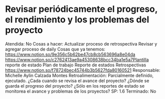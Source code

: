 # Revisar periódicamente el progreso, el rendimiento y los problemas del proyecto

Atendida: No
Cosas a hacer: Actualizar proceso de retrospectiva
Revisar y agregar proceso de daily
Cosas que ya tenemos: https://www.notion.so/9e356c5b62be47cb8cb563696a8e04da
https://www.notion.so/c2762413ae9a45308638bcc34ba1e5a7Plantilla reporte de estado
Plan de trabajo
Reporte de estados
Retrospectivas
https://www.notion.so/f78724bec45744b3b5627fda80160521
Responsable: Michelle Aylin Calzada Montes
Retroalimentación: Parcialmente definido, ejecutado.
¿Cada cuando se revisa el avance del proyecto?
¿Dónde se guarda el progreso del proyecto?
¿Sólo en los reportes de estado se monitorea el avance y problemas de los proyectos?
SP: 1.6
Terminado: No